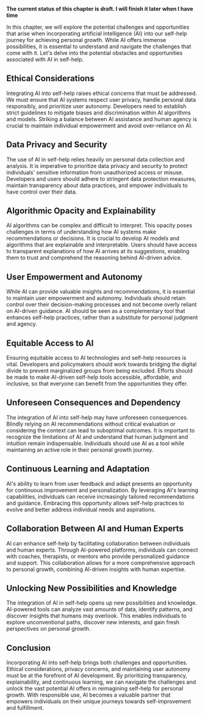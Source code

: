 **The current status of this chapter is draft. I will finish it later when I have time**

In this chapter, we will explore the potential challenges and opportunities that arise when incorporating artificial intelligence (AI) into our self-help journey for achieving personal growth. While AI offers immense possibilities, it is essential to understand and navigate the challenges that come with it. Let's delve into the potential obstacles and opportunities associated with AI in self-help.

**Ethical Considerations**
--------------------------

Integrating AI into self-help raises ethical concerns that must be addressed. We must ensure that AI systems respect user privacy, handle personal data responsibly, and prioritize user autonomy. Developers need to establish strict guidelines to mitigate biases and discrimination within AI algorithms and models. Striking a balance between AI assistance and human agency is crucial to maintain individual empowerment and avoid over-reliance on AI.

**Data Privacy and Security**
-----------------------------

The use of AI in self-help relies heavily on personal data collection and analysis. It is imperative to prioritize data privacy and security to protect individuals' sensitive information from unauthorized access or misuse. Developers and users should adhere to stringent data protection measures, maintain transparency about data practices, and empower individuals to have control over their data.

**Algorithmic Opacity and Explainability**
------------------------------------------

AI algorithms can be complex and difficult to interpret. This opacity poses challenges in terms of understanding how AI systems make recommendations or decisions. It is crucial to develop AI models and algorithms that are explainable and interpretable. Users should have access to transparent explanations of how AI arrives at its suggestions, enabling them to trust and comprehend the reasoning behind AI-driven advice.

**User Empowerment and Autonomy**
---------------------------------

While AI can provide valuable insights and recommendations, it is essential to maintain user empowerment and autonomy. Individuals should retain control over their decision-making processes and not become overly reliant on AI-driven guidance. AI should be seen as a complementary tool that enhances self-help practices, rather than a substitute for personal judgment and agency.

**Equitable Access to AI**
--------------------------

Ensuring equitable access to AI technologies and self-help resources is vital. Developers and policymakers should work towards bridging the digital divide to prevent marginalized groups from being excluded. Efforts should be made to make AI-driven self-help tools accessible, affordable, and inclusive, so that everyone can benefit from the opportunities they offer.

**Unforeseen Consequences and Dependency**
------------------------------------------

The integration of AI into self-help may have unforeseen consequences. Blindly relying on AI recommendations without critical evaluation or considering the context can lead to suboptimal outcomes. It is important to recognize the limitations of AI and understand that human judgment and intuition remain indispensable. Individuals should use AI as a tool while maintaining an active role in their personal growth journey.

**Continuous Learning and Adaptation**
--------------------------------------

AI's ability to learn from user feedback and adapt presents an opportunity for continuous improvement and personalization. By leveraging AI's learning capabilities, individuals can receive increasingly tailored recommendations and guidance. Embracing this opportunity allows self-help practices to evolve and better address individual needs and aspirations.

**Collaboration Between AI and Human Experts**
----------------------------------------------

AI can enhance self-help by facilitating collaboration between individuals and human experts. Through AI-powered platforms, individuals can connect with coaches, therapists, or mentors who provide personalized guidance and support. This collaboration allows for a more comprehensive approach to personal growth, combining AI-driven insights with human expertise.

**Unlocking New Possibilities and Knowledge**
---------------------------------------------

The integration of AI in self-help opens up new possibilities and knowledge. AI-powered tools can analyze vast amounts of data, identify patterns, and discover insights that humans may overlook. This enables individuals to explore unconventional paths, discover new interests, and gain fresh perspectives on personal growth.

**Conclusion**
--------------

Incorporating AI into self-help brings both challenges and opportunities. Ethical considerations, privacy concerns, and maintaining user autonomy must be at the forefront of AI development. By prioritizing transparency, explainability, and continuous learning, we can navigate the challenges and unlock the vast potential AI offers in reimagining self-help for personal growth. With responsible use, AI becomes a valuable partner that empowers individuals on their unique journeys towards self-improvement and fulfillment.
